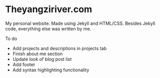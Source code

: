 Theyangziriver.com
=====================
My personal website. Made using Jekyll and HTML/CSS. Besides Jekyll code, everything else was written by me.

To do

* Add projects and descriptions in projects tab
* Finish about me section
* Update look of blog post list
* Add footer
* Add syntax highlighting functionality
